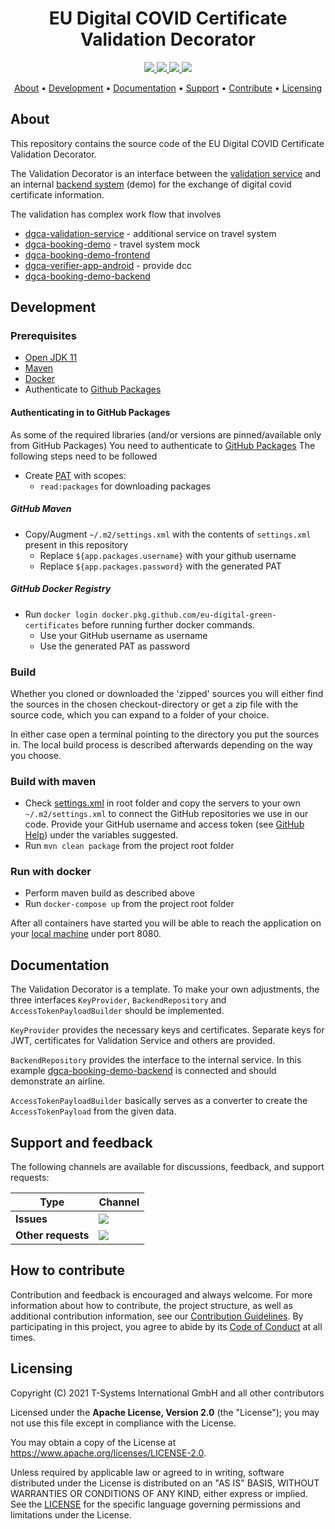 <h1 align="center">
   EU Digital COVID Certificate Validation Decorator
</h1>

<p align="center">
  <a href="https://github.com/eu-digital-green-certificates/dgca-validation-decorator/actions/workflows/ci-main.yml" title="ci-main.yml">
    <img src="https://github.com/eu-digital-green-certificates/dgca-validation-decorator/actions/workflows/ci-main.yml/badge.svg">
  </a>
  <a href="/../../commits/" title="Last Commit">
    <img src="https://img.shields.io/github/last-commit/eu-digital-green-certificates/dgca-validation-decorator?style=flat">
  </a>
  <a href="/../../issues" title="Open Issues">
    <img src="https://img.shields.io/github/issues/eu-digital-green-certificates/dgca-validation-decorator?style=flat">
  </a>
  <a href="./LICENSE" title="License">
    <img src="https://img.shields.io/badge/License-Apache%202.0-green.svg?style=flat">
  </a>
</p>

<p align="center">
  <a href="#about">About</a> •
  <a href="#development">Development</a> •
  <a href="#documentation">Documentation</a> •
  <a href="#support-and-feedback">Support</a> •
  <a href="#how-to-contribute">Contribute</a> •
  <a href="#licensing">Licensing</a>
</p>

## About

This repository contains the source code of the EU Digital COVID Certificate Validation Decorator.

The Validation Decorator is an interface between the [validation service](https://github.com/eu-digital-green-certificates/dgca-validation-service) and an internal [backend system](https://github.com/eu-digital-green-certificates/dgca-booking-demo-backend) (demo) for the exchange of digital covid certificate information.

The validation has complex work flow that involves

- [dgca-validation-service](https://github.com/eu-digital-green-certificates/dgca-validation-service) - additional service on travel system 
- [dgca-booking-demo](https://github.com/eu-digital-green-certificates/dgca-booking-demo) - travel system mock
- [dgca-booking-demo-frontend](https://github.com/eu-digital-green-certificates/dgca-booking-demo-frontend)
- [dgca-verifier-app-android](https://github.com/eu-digital-green-certificates/dgca-verifier-app-android) - provide dcc
- [dgca-booking-demo-backend](https://github.com/eu-digital-green-certificates/dgca-booking-demo-backend)

## Development

### Prerequisites

- [Open JDK 11](https://openjdk.java.net)
- [Maven](https://maven.apache.org)
- [Docker](https://www.docker.com)
- Authenticate to [Github Packages](https://docs.github.com/en/packages/working-with-a-github-packages-registry/working-with-the-apache-maven-registry)

#### Authenticating in to GitHub Packages

As some of the required libraries (and/or versions are pinned/available only from GitHub Packages) You need to authenticate
to [GitHub Packages](https://docs.github.com/en/packages/working-with-a-github-packages-registry/working-with-the-apache-maven-registry)
The following steps need to be followed

- Create [PAT](https://docs.github.com/en/github/authenticating-to-github/creating-a-personal-access-token) with scopes:
    - `read:packages` for downloading packages

##### GitHub Maven

- Copy/Augment `~/.m2/settings.xml` with the contents of `settings.xml` present in this repository
    - Replace `${app.packages.username}` with your github username
    - Replace `${app.packages.password}` with the generated PAT

##### GitHub Docker Registry

- Run `docker login docker.pkg.github.com/eu-digital-green-certificates` before running further docker commands.
    - Use your GitHub username as username
    - Use the generated PAT as password

### Build

Whether you cloned or downloaded the 'zipped' sources you will either find the sources in the chosen checkout-directory or get a zip file with the source code, which you can expand to a folder of your choice.

In either case open a terminal pointing to the directory you put the sources in. The local build process is described afterwards depending on the way you choose.

### Build with maven
* Check [settings.xml](settings.xml) in root folder and copy the servers to your own `~/.m2/settings.xml` to connect the GitHub repositories we use in our code. Provide your GitHub username and access token (see [GitHub Help](https://docs.github.com/en/github/authenticating-to-github/creating-a-personal-access-token)) under the variables suggested.
* Run `mvn clean package` from the project root folder

### Run with docker
* Perform maven build as described above
* Run `docker-compose up` from the project root folder

After all containers have started you will be able to reach the application on your [local machine](http://localhost:8080/dgci/status) under port 8080.
## Documentation

The Validation Decorator is a template. To make your own adjustments, the three interfaces `KeyProvider`, `BackendRepository` and `AccessTokenPayloadBuilder` should be implemented.

`KeyProvider` provides the necessary keys and certificates. Separate keys for JWT, certificates for Validation Service and others are provided.

`BackendRepository` provides the interface to the internal service. In this example [dgca-booking-demo-backend](https://github.com/eu-digital-green-certificates/dgca-booking-demo-backend) is connected and should demonstrate an airline.

`AccessTokenPayloadBuilder` basically serves as a converter to create the `AccessTokenPayload` from the given data.

## Support and feedback

The following channels are available for discussions, feedback, and support requests:

| Type                     | Channel                                                |
| ------------------------ | ------------------------------------------------------ |
| **Issues**    | <a href="/../../issues" title="Open Issues"><img src="https://img.shields.io/github/issues/eu-digital-green-certificates/dgca-validation-decorator?style=flat"></a>  |
| **Other requests**    | <a href="mailto:opensource@telekom.de" title="Email DGC Team"><img src="https://img.shields.io/badge/email-DGC%20team-green?logo=mail.ru&style=flat-square&logoColor=white"></a>   |

## How to contribute  

Contribution and feedback is encouraged and always welcome. For more information about how to contribute, the project structure, 
as well as additional contribution information, see our [Contribution Guidelines](./CONTRIBUTING.md). By participating in this 
project, you agree to abide by its [Code of Conduct](./CODE_OF_CONDUCT.md) at all times.

## Licensing

Copyright (C) 2021 T-Systems International GmbH and all other contributors

Licensed under the **Apache License, Version 2.0** (the "License"); you may not use this file except in compliance with the License.

You may obtain a copy of the License at https://www.apache.org/licenses/LICENSE-2.0.

Unless required by applicable law or agreed to in writing, software distributed under the License is distributed on an "AS IS" 
BASIS, WITHOUT WARRANTIES OR CONDITIONS OF ANY KIND, either express or implied. See the [LICENSE](./LICENSE) for the specific 
language governing permissions and limitations under the License.
